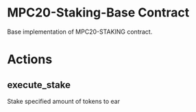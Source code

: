 # MPC20-Staking-Base Contract

Base implementation of MPC20-STAKING contract.

# Actions

## execute_stake

Stake specified amount of tokens to ear